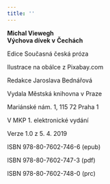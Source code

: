 ```yaml
---
title: ''
---
```


**Michal Viewegh  
Výchova dívek v** **Čechách**

Edice Současná česká próza

Ilustrace na obálce z Pixabay.com

Redakce Jaroslava Bednářová

Vydala Městská knihovna v Praze

Mariánské nám. 1, 115 72 Praha 1

V MKP 1. elektronické vydání

Verze 1.0 z 5. 4. 2019

ISBN 978-80-7602-746-6 (epub)

ISBN 978-80-7602-747-3 (pdf)

ISBN 978-80-7602-748-0 (prc)
